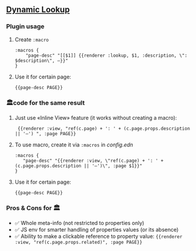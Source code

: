 ## [**Dynamic Lookup**](https://github.com/peanball/logseq-dynamic-lookup)
### Plugin usage
1) Create `:macro`
   ```
   :macros {
       "page-desc" "[[$1]] {{renderer :lookup, $1, :description, \": $description\", —}}"
   }
   ```
2) Use it for certain page:
   ```
   {{page-desc PAGE}}
   ```

### 🏛code for the same result
1) Just use «Inline View» feature (it works without creating a macro):
   ```
    {{renderer :view, "ref(c.page) + ': ' + (c.page.props.description || '—') ", :page PAGE}}
   ```
2) To use macro, create it via `:macros` in *config.edn*
   ```
   :macros {
      "page-desc" "{{renderer :view, \"ref(c.page) + ': ' + (c.page.props.description || '—')\", :page $1}}"
   }
   ```
3) Use it for certain page:
   ```
   {{page-desc PAGE}}
   ```

### Pros & Cons for 🏛
- ✅ Whole meta-info (not restricted to properties only)
- ✅ JS env for smarter handling of properties values (or its absence)
- ✅ Ability to make a clickable reference to property value:
  `{{renderer :view, "ref(c.page.props.related)", :page PAGE}}`
